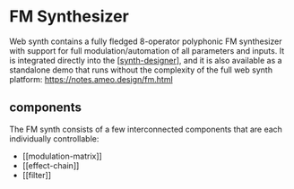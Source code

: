 # FM Synthesizer

Web synth contains a fully fledged 8-operator polyphonic FM synthesizer with support for full modulation/automation of all parameters and inputs. It is integrated directly into the [[synth-designer]], and it is also available as a standalone demo that runs without the complexity of the full web synth platform: <https://notes.ameo.design/fm.html>

## components

The FM synth consists of a few interconnected components that are each individually controllable:

* [[modulation-matrix]]
* [[effect-chain]]
* [[filter]]

[//begin]: # "Autogenerated link references for markdown compatibility"
[synth-designer]: synth-designer "synth designer"
[//end]: # "Autogenerated link references"
